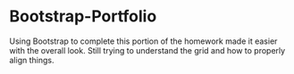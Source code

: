 # Bootstrap-Portfolio
Using Bootstrap to complete this portion of the homework made it easier with the overall look. Still trying to understand the grid and how to properly align things.